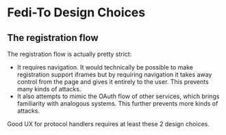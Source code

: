 # Fedi-To Design Choices

## The registration flow

The registration flow is actually pretty strict:

- It requires navigation. It would technically be possible to make registration
    support iframes but by requiring navigation it takes away control from the
    page and gives it entirely to the user. This prevents many kinds of attacks.
- It also attempts to mimic the OAuth flow of other services, which brings
    familiarity with analogous systems. This further prevents more kinds of
    attacks.

Good UX for protocol handlers requires at least these 2 design choices.
